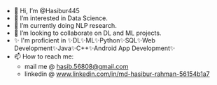 - 👋 Hi, I’m @Hasibur445
- 👀 I’m interested in Data Science.
- 🌱 I’m currently doing NLP research.
- 💞️ I’m looking to collaborate on DL and ML projects.
- ✨ I'm proficient in ✨DL✨ML✨Python✨SQL✨Web Development✨Java✨C++✨Android App Development✨
- 📫 How to reach me:
  - mail me @ hasib.56808@gmail.com
  - linkedin @ www.linkedin.com/in/md-hasibur-rahman-56154b1a7
  

<!---
Hasibur445/Hasibur445 is a ✨ special ✨ repository because its `README.md` (this file) appears on your GitHub profile.
You can click the Preview link to take a look at your changes.
--->
